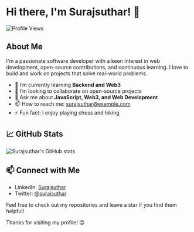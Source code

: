 # Hi there, I'm Surajsuthar! 👋

![Profile Views](https://komarev.com/ghpvc/?username=Surajsuthar&color=brightgreen)

## About Me

I'm a passionate software developer with a keen interest in web development, open-source contributions, and continuous learning. I love to build and work on projects that solve real-world problems.

- 🌱 I’m currently learning  **Backend and Web3**
- 👯 I’m looking to collaborate on open-source projects
- 💬 Ask me about **JavaScript, Web3, and Web Development**
- 📫 How to reach me: [surajsuthar@example.com](mailto:surajsuthar0067@gamil.com)
- ⚡ Fun fact: I enjoy playing chess and hiking


## 📈 GitHub Stats

![Surajsuthar's GitHub stats](https://github-readme-stats.vercel.app/api?username=Surajsuthar&show_icons=true&theme=radical)

## 📫 Connect with Me

- LinkedIn: [Surajsuthar](https://www.linkedin.com/in/surajmal-suthar-26a297203/)
- Twitter: [@surajsuthar](https://x.com/Suraj__0067)

Feel free to check out my repositories and leave a star if you find them helpful!

Thanks for visiting my profile! 😊
